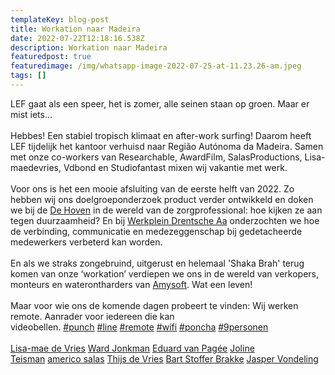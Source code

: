 ```yaml
---
templateKey: blog-post
title: Workation naar Madeira
date: 2022-07-22T12:18:16.538Z
description: Workation naar Madeira
featuredpost: true
featuredimage: /img/whatsapp-image-2022-07-25-at-11.23.26-am.jpeg
tags: []
---
```

LEF gaat als een speer, het is zomer, alle seinen staan op groen. Maar er mist iets...\
\
Hebbes! Een stabiel tropisch klimaat en after-work surfing! Daarom heeft LEF tijdelijk het kantoor verhuisd naar Região Autónoma da Madeira. Samen met onze co-workers van Researchable, AwardFilm, SalasProductions, Lisa-maedevries, Vdbond en Studiofantast mixen wij vakantie met werk.\
\
Voor ons is het een mooie afsluiting van de eerste helft van 2022. Zo hebben wij ons doelgroeponderzoek product verder ontwikkeld en doken we bij de [De Hoven](https://www.linkedin.com/company/dehoven/) in de wereld van de zorgprofessional: hoe kijken ze aan tegen duurzaamheid? En bij [Werkplein Drentsche Aa](https://www.linkedin.com/company/werkplein-drentsche-aa/) onderzochten we hoe de verbinding, communicatie en medezeggenschap bij gedetacheerde medewerkers verbeterd kan worden.\
\
En als we straks zongebruind, uitgerust en helemaal 'Shaka Brah' terug komen van onze ‘workation’ verdiepen we ons in de wereld van verkopers, monteurs en waterontharders van [Amysoft](https://www.linkedin.com/company/amysoft-waterontharder/). Wat een leven!\
\
Maar voor wie ons de komende dagen probeert te vinden: Wij werken remote. Aanrader voor iedereen die kan videobellen. [\#punch](https://www.linkedin.com/feed/hashtag/?keywords=punch&highlightedUpdateUrns=urn%3Ali%3Aactivity%3A6955858177502371840) [\#line](https://www.linkedin.com/feed/hashtag/?keywords=line&highlightedUpdateUrns=urn%3Ali%3Aactivity%3A6955858177502371840) [\#remote](https://www.linkedin.com/feed/hashtag/?keywords=remote&highlightedUpdateUrns=urn%3Ali%3Aactivity%3A6955858177502371840) [\#wifi](https://www.linkedin.com/feed/hashtag/?keywords=wifi&highlightedUpdateUrns=urn%3Ali%3Aactivity%3A6955858177502371840) [\#poncha](https://www.linkedin.com/feed/hashtag/?keywords=poncha&highlightedUpdateUrns=urn%3Ali%3Aactivity%3A6955858177502371840) [\#9personen](https://www.linkedin.com/feed/hashtag/?keywords=8personen&highlightedUpdateUrns=urn%3Ali%3Aactivity%3A6955858177502371840)\
\
[Lisa-mae de Vries](https://www.linkedin.com/in/ACoAABlmvDUBKRUDKi1uFRNtbkZbn7lx5-bF1RU) [Ward Jonkman](https://www.linkedin.com/in/ACoAABNN8RoB_WNFiPxN-X14LISBjbA0wel96Ec) [Eduard van Pagée](https://www.linkedin.com/in/ACoAABT3qsMBXQamlrpDuehwG-oUNLu6GXYbErw) [Joline Teisman](https://www.linkedin.com/in/ACoAABbXSIwB7Ilgw5H2eMqKUzenJyk-fNURqKk) [americo salas](https://www.linkedin.com/in/ACoAABdSs6wBKXK_oXUTYE1k8rYWsZOUsZ5hujE) [Thijs de Vries](https://www.linkedin.com/in/ACoAABOkUZkBLgGP34r9znIAZ_j0yhtqesa19Kw) [Bart Stoffer Brakke](https://www.linkedin.com/in/ACoAACTNep8BgbCskirw-ocT34XUyHo23fuEK1o) [Jasper Vondeling](https://www.linkedin.com/in/ACoAAB8rbuMBHaMpdztvh1H4m6yJlLg-HqQP9mg)